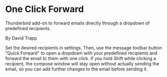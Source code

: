 # One Click Forward

Thunderbird add-on to forward emails directly through a dropdown of predefined recipients.

By David Trapp

Set the desired recipients in settings. Then, use the message toolbar button "Quick Forward" to open a dropdown with your predefined recipients and forward the email to them with one click. If you hold Shift while clicking a recipient, the compose window will stay open without actually sending the email, so you can add further changes to the email before sending it.
